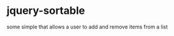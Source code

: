 jquery-sortable
===============

some simple that allows a user to add and remove items from a list

